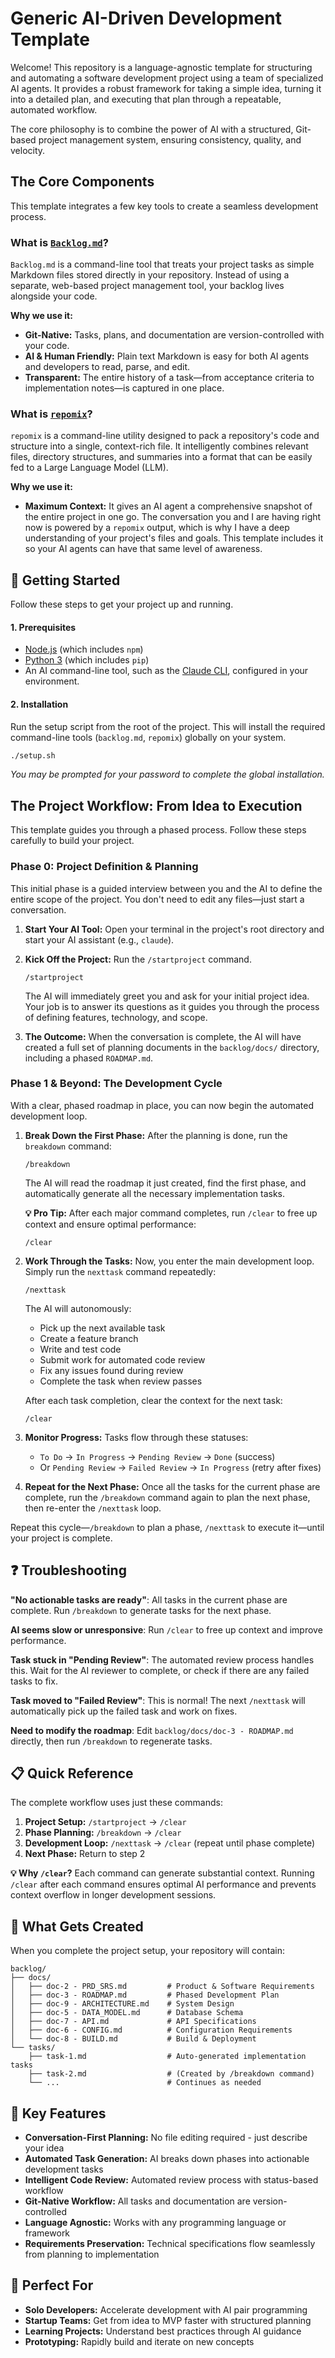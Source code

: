 # Generic AI-Driven Development Template

Welcome! This repository is a language-agnostic template for structuring and automating a software development project using a team of specialized AI agents. It provides a robust framework for taking a simple idea, turning it into a detailed plan, and executing that plan through a repeatable, automated workflow.

The core philosophy is to combine the power of AI with a structured, Git-based project management system, ensuring consistency, quality, and velocity.

## The Core Components

This template integrates a few key tools to create a seamless development process.

### What is [`Backlog.md`](https://github.com/MrLesk/Backlog.md)?
`Backlog.md` is a command-line tool that treats your project tasks as simple Markdown files stored directly in your repository. Instead of using a separate, web-based project management tool, your backlog lives alongside your code.

**Why we use it:**
*   **Git-Native:** Tasks, plans, and documentation are version-controlled with your code.
*   **AI & Human Friendly:** Plain text Markdown is easy for both AI agents and developers to read, parse, and edit.
*   **Transparent:** The entire history of a task—from acceptance criteria to implementation notes—is captured in one place.

### What is [`repomix`](https://github.com/yamadashy/repomix)?
`repomix` is a command-line utility designed to pack a repository's code and structure into a single, context-rich file. It intelligently combines relevant files, directory structures, and summaries into a format that can be easily fed to a Large Language Model (LLM).

**Why we use it:**
*   **Maximum Context:** It gives an AI agent a comprehensive snapshot of the entire project in one go. The conversation you and I are having right now is powered by a `repomix` output, which is why I have a deep understanding of your project's files and goals. This template includes it so your AI agents can have that same level of awareness.

## 🚀 Getting Started

Follow these steps to get your project up and running.

#### 1. Prerequisites
*   [Node.js](https://nodejs.org/) (which includes `npm`)
*   [Python 3](https://www.python.org/downloads/) (which includes `pip`)
*   An AI command-line tool, such as the [Claude CLI](https://docs.anthropic.com/claude/reference/claude-cli), configured in your environment.

#### 2. Installation
Run the setup script from the root of the project. This will install the required command-line tools (`backlog.md`, `repomix`) globally on your system.

```bash
./setup.sh
```
*You may be prompted for your password to complete the global installation.*

## The Project Workflow: From Idea to Execution

This template guides you through a phased process. Follow these steps carefully to build your project.

### Phase 0: Project Definition & Planning

This initial phase is a guided interview between you and the AI to define the entire scope of the project. You don't need to edit any files—just start a conversation.

1.  **Start Your AI Tool:** Open your terminal in the project's root directory and start your AI assistant (e.g., `claude`).

2.  **Kick Off the Project:** Run the `/startproject` command.
    ```
    /startproject
    ```
    The AI will immediately greet you and ask for your initial project idea. Your job is to answer its questions as it guides you through the process of defining features, technology, and scope.

3.  **The Outcome:** When the conversation is complete, the AI will have created a full set of planning documents in the `backlog/docs/` directory, including a phased `ROADMAP.md`.

### Phase 1 & Beyond: The Development Cycle

With a clear, phased roadmap in place, you can now begin the automated development loop.

1.  **Break Down the First Phase:** After the planning is done, run the `breakdown` command:
    ```
    /breakdown
    ```
    The AI will read the roadmap it just created, find the first phase, and automatically generate all the necessary implementation tasks.

    **💡 Pro Tip:** After each major command completes, run `/clear` to free up context and ensure optimal performance:
    ```
    /clear
    ```

2.  **Work Through the Tasks:** Now, you enter the main development loop. Simply run the `nexttask` command repeatedly:
    ```
    /nexttask
    ```
    The AI will autonomously:
    - Pick up the next available task
    - Create a feature branch
    - Write and test code
    - Submit work for automated code review
    - Fix any issues found during review
    - Complete the task when review passes

    After each task completion, clear the context for the next task:
    ```
    /clear
    ```

3.  **Monitor Progress:** Tasks flow through these statuses:
    - `To Do` → `In Progress` → `Pending Review` → `Done` (success)
    - Or `Pending Review` → `Failed Review` → `In Progress` (retry after fixes)

4.  **Repeat for the Next Phase:** Once all the tasks for the current phase are complete, run the `/breakdown` command again to plan the next phase, then re-enter the `/nexttask` loop.

Repeat this cycle—`/breakdown` to plan a phase, `/nexttask` to execute it—until your project is complete.

## ❓ Troubleshooting

**"No actionable tasks are ready"**: All tasks in the current phase are complete. Run `/breakdown` to generate tasks for the next phase.

**AI seems slow or unresponsive**: Run `/clear` to free up context and improve performance.

**Task stuck in "Pending Review"**: The automated review process handles this. Wait for the AI reviewer to complete, or check if there are any failed tasks to fix.

**Task moved to "Failed Review"**: This is normal! The next `/nexttask` will automatically pick up the failed task and work on fixes.

**Need to modify the roadmap**: Edit `backlog/docs/doc-3 - ROADMAP.md` directly, then run `/breakdown` to regenerate tasks.

## 📋 Quick Reference

The complete workflow uses just these commands:

1. **Project Setup:** `/startproject` → `/clear`
2. **Phase Planning:** `/breakdown` → `/clear`
3. **Development Loop:** `/nexttask` → `/clear` (repeat until phase complete)
4. **Next Phase:** Return to step 2

**💡 Why `/clear`?** Each command can generate substantial context. Running `/clear` after each command ensures optimal AI performance and prevents context overflow in longer development sessions.

## 🔧 What Gets Created

When you complete the project setup, your repository will contain:

```
backlog/
├── docs/
│   ├── doc-2 - PRD_SRS.md         # Product & Software Requirements
│   ├── doc-3 - ROADMAP.md         # Phased Development Plan
│   ├── doc-9 - ARCHITECTURE.md    # System Design
│   ├── doc-5 - DATA_MODEL.md      # Database Schema
│   ├── doc-7 - API.md             # API Specifications
│   ├── doc-6 - CONFIG.md          # Configuration Requirements
│   └── doc-8 - BUILD.md           # Build & Deployment
└── tasks/
    ├── task-1.md                  # Auto-generated implementation tasks
    ├── task-2.md                  # (Created by /breakdown command)
    └── ...                        # Continues as needed
```

## 🚀 Key Features

- **Conversation-First Planning:** No file editing required - just describe your idea
- **Automated Task Generation:** AI breaks down phases into actionable development tasks
- **Intelligent Code Review:** Automated review process with status-based workflow
- **Git-Native Workflow:** All tasks and documentation are version-controlled
- **Language Agnostic:** Works with any programming language or framework
- **Requirements Preservation:** Technical specifications flow seamlessly from planning to implementation

## 🎯 Perfect For

- **Solo Developers:** Accelerate development with AI pair programming
- **Startup Teams:** Get from idea to MVP faster with structured planning
- **Learning Projects:** Understand best practices through AI guidance
- **Prototyping:** Rapidly build and iterate on new concepts
